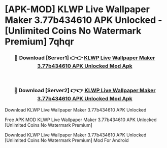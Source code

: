 # [APK-MOD] KLWP Live Wallpaper Maker 3.77b434610 APK Unlocked - [Unlimited Coins No Watermark Premium] 7qhqr



<div align="center">
<h3>🔴 Download [Server1] 👉👉 <a href="https://momento.my/?title=KLWP_Live_Wallpaper_Maker_3.77b434610_APK_Unlocked">KLWP Live Wallpaper Maker 3.77b434610 APK Unlocked Mod Apk</a></h3><br>

<h3>🔴 Download [Server2] 👉👉 <a href="https://momento.my/?title=KLWP_Live_Wallpaper_Maker_3.77b434610_APK_Unlocked">KLWP Live Wallpaper Maker 3.77b434610 APK Unlocked Mod Apk</a></h3>
</div>



Download KLWP Live Wallpaper Maker 3.77b434610 APK Unlocked 

Free APK MOD KLWP Live Wallpaper Maker 3.77b434610 APK Unlocked [Unlimited Coins No Watermark Premium]

Download KLWP Live Wallpaper Maker 3.77b434610 APK Unlocked [Unlimited Coins No Watermark Premium] Mod For Android
